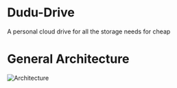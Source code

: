 # Dudu-Drive
A personal cloud drive for all the storage needs for cheap

# General Architecture
![Architecture](/Dudu-Drive_architecture:V1.1.png)

